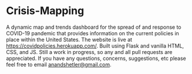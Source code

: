# Crisis-Mapping
A dynamic map and trends dashboard for the spread of and response to COVID-19 pandemic that provides information on the current policies in place within the United States.
The website is live at <a href="https://covidpolicies.herokuapp.com/">https://covidpolicies.herokuapp.com/</a>.
Built using Flask and vanilla HTML, CSS, and JS.
Still a work in progress, so any and all pull requests are appreciated. If you have any questions, concerns, suggestions, etc please feel free to email <a href="mailto:anandshetler@gmail.com">anandshetler@gmail.com</a>.
